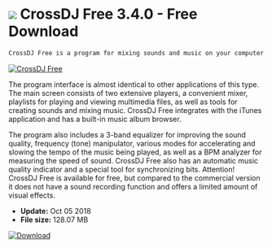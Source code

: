 # ![](https://cdn.softexe.net/static/icon/d/crossdj-free-9764.png) CrossDJ Free 3.4.0 - Free Download

```sh
CrossDJ Free is a program for mixing sounds and music on your computer. The application is completely free and offers full access to all the basic tools necessary for processing and mixing music in Windows.
```
[![CrossDJ Free](https://gallery.dpcdn.pl/imgc/Tools/8485/g_-_420x350_1.5_-_x20120502194953_00.jpg)](https://softexe.net/win/multimedia/audio-sound/crossdj-free:agfd.html)

The program interface is almost identical to other applications of this type. The main screen consists of two extensive players, a convenient mixer, playlists for playing and viewing multimedia files, as well as tools for creating sounds and mixing music. CrossDJ Free integrates with the iTunes application and has a built-in music album browser.
 
 
 The program also includes a 3-band equalizer for improving the sound quality, frequency (tone) manipulator, various modes for accelerating and slowing the tempo of the music being played, as well as a BPM analyzer for measuring the speed of sound. CrossDJ Free also has an automatic music quality indicator and a special tool for synchronizing bits.
 Attention!
  CrossDJ Free is available for free, but compared to the commercial version it does not have a sound recording function and offers a limited amount of visual effects.


- **Update:** Oct 05 2018
- **File size:** 128.07 MB

[![Download](https://cdn.softexe.net/static/img/download.png)](https://softexe.net/win/multimedia/audio-sound/crossdj-free:agfd.html)

